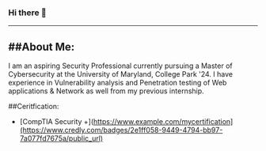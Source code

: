 ### Hi there 👋
-------------------------------------------------------------------------
##About Me:
------------------------------------------------------------------------
I am an aspiring Security Professional currently pursuing a Master of Cybersecurity at the University of Maryland, College Park '24. I have experience in Vulnerability analysis and Penetration testing of Web applications & Network as well from my previous internship.


##Ceritfication:
- [CompTIA Security +](https://www.example.com/mycertification](https://www.credly.com/badges/2e1ff058-9449-4794-bb97-7a077fd7675a/public_url)

<!--
**Sohamisaniceguy/Sohamisaniceguy** is a ✨ _special_ ✨ repository because its `README.md` (this file) appears on your GitHub profile.

Here are some ideas to get you started:

- 🔭 I’m currently working on ...
- 🌱 I’m currently learning ...
- 👯 I’m looking to collaborate on ...
- 🤔 I’m looking for help with ...
- 💬 Ask me about ...
- 📫 How to reach me: ...
- 😄 Pronouns: ...
- ⚡ Fun fact: ...
-->
